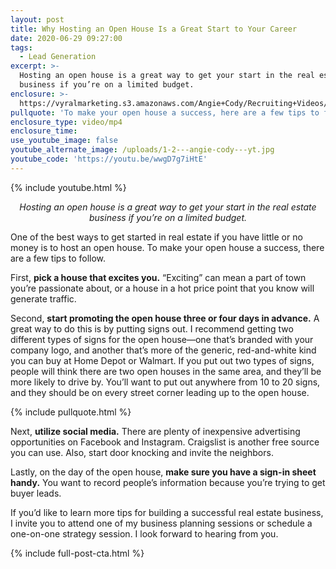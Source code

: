 ```yaml
---
layout: post
title: Why Hosting an Open House Is a Great Start to Your Career
date: 2020-06-29 09:27:00
tags:
  - Lead Generation
excerpt: >-
  Hosting an open house is a great way to get your start in the real estate
  business if you’re on a limited budget.
enclosure: >-
  https://vyralmarketing.s3.amazonaws.com/Angie+Cody/Recruiting+Videos/Why+Hosting+an+Open+House+is+a+Great+Start+to+Your+Career.mp4
pullquote: 'To make your open house a success, here are a few tips to follow.'
enclosure_type: video/mp4
enclosure_time:
use_youtube_image: false
youtube_alternate_image: /uploads/1-2---angie-cody---yt.jpg
youtube_code: 'https://youtu.be/wwgD7g7iHtE'
---
```


{% include youtube.html %}

<p style="text-align: center;"><em>Hosting an open house is a great way to get your start in the real estate business if you’re on a limited budget.</em></p>

One of the best ways to get started in real estate if you have little or no money is to host an open house. To make your open house a success, there are a few tips to follow.&nbsp;

First, **pick a house that excites you.** “Exciting” can mean a part of town you’re passionate about, or a house in a hot price point that you know will generate traffic.&nbsp;

Second, **start promoting the open house three or four days in advance.** A great way to do this is by putting signs out. I recommend getting two different types of signs for the open house—one that’s branded with your company logo, and another that’s more of the generic, red-and-white kind you can buy at Home Depot or Walmart. If you put out two types of signs, people will think there are two open houses in the same area, and they’ll be more likely to drive by. You’ll want to put out anywhere from 10 to 20 signs, and they should be on every street corner leading up to the open house.&nbsp;

{% include pullquote.html %}

Next, **utilize social media.** There are plenty of inexpensive advertising opportunities on Facebook and Instagram. Craigslist is another free source you can use. Also, start door knocking and invite the neighbors.

Lastly, on the day of the open house, **make sure you have a sign-in sheet handy.** You want to record people’s information because you’re trying to get buyer leads.&nbsp;

If you’d like to learn more tips for building a successful real estate business, I invite you to attend one of my business planning sessions or schedule a one-on-one strategy session. I look forward to hearing from you.&nbsp;

{% include full-post-cta.html %}